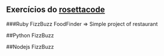 ## Exercícios do [rosettacode](http://rosettacode.org/wiki/Category:Programming_Tasks)

###Ruby
        FizzBuzz
        FoodFinder => Simple project of restaurant

##Python
	FizzBuzz

##Nodejs
	FizzBuzz
